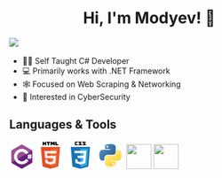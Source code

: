 


<h1 align="center">Hi, I'm Modyev! 🐶</h1>

![](https://komarev.com/ghpvc/?username=Doggo-Dev&color=red)

- 👨‍💻 Self Taught C# Developer
- 💻 Primarily works with .NET Framework
- 🕸 Focused on Web Scraping & Networking
- 🤖 Interested in CyberSecurity
## Languages &  Tools
 <img src="https://raw.githubusercontent.com/devicons/devicon/master/icons/csharp/csharp-original.svg" height=45 width=45> <img src="https://raw.githubusercontent.com/devicons/devicon/master/icons/html5/html5-original-wordmark.svg" width=50  height=50> <img src="https://raw.githubusercontent.com/devicons/devicon/master/icons/css3/css3-original-wordmark.svg" height=50 width=50> <img src="https://raw.githubusercontent.com/devicons/devicon/master/icons/python/python-original.svg" width=50 height=50> <img src="https://code.visualstudio.com/assets/images/code-stable.png" height=45 width=45> <img src="https://visualstudio.microsoft.com/wp-content/uploads/2019/06/BrandVisualStudioWin2019-3.svg" height=45 width=45>
<!---
ElJ0k3r/ElJ0k3r is a ✨ special ✨ repository because its `README.md` (this file) appears on your GitHub profile.
You can click the Preview link to take a look at your changes.
--->
